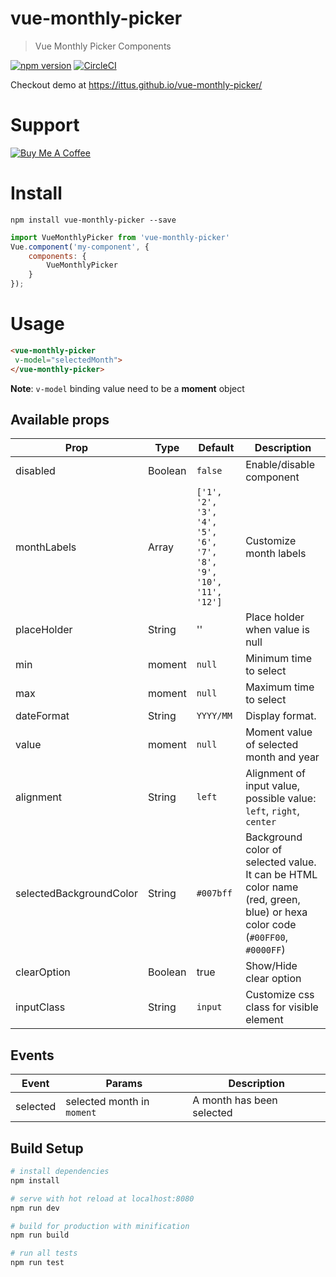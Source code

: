 # vue-monthly-picker

> Vue Monthly Picker Components

[![npm version](https://badge.fury.io/js/vue-monthly-picker.svg)](https://badge.fury.io/js/vue-monthly-picker)
[![CircleCI](https://circleci.com/gh/ittus/vue-monthly-picker.svg?style=shield&circle-token=fa41e296ca28a346dfcea28addb1d5f671f187a8)](https://circleci.com/gh/ittus/vue-monthly-picker)

Checkout demo at https://ittus.github.io/vue-monthly-picker/

# Support
<a href="https://www.buymeacoffee.com/8buMYCOog" target="_blank"><img src="https://www.buymeacoffee.com/assets/img/custom_images/orange_img.png" alt="Buy Me A Coffee" style="height: auto !important;width: auto !important;"></a>

# Install
```
npm install vue-monthly-picker --save
```
```javascript
import VueMonthlyPicker from 'vue-monthly-picker'
Vue.component('my-component', {
    components: {
        VueMonthlyPicker
    }
});
```
# Usage

```html
<vue-monthly-picker
 v-model="selectedMonth">
</vue-monthly-picker>
```

**Note**: `v-model` binding value need to be a **moment** object
## Available props


| Prop                  | Type            | Default     | Description                              |
|-----------------------|-----------------|-------------|------------------------------------------|
| disabled                 | Boolean    |      `false`     | Enable/disable component             |
| monthLabels                  | Array          |    `['1', '2', '3', '4', '5', '6', '7', '8', '9', '10', '11', '12']`         | Customize month labels                      |
| placeHolder                  | String          |    ''         | Place holder when value is null                      |
| min                  | moment          |    `null`         | Minimum time to select                      |
| max                  | moment          |    `null`         | Maximum time to select                      |
| dateFormat                  | String          |    `YYYY/MM`         | Display format.                      |
| value                  | moment          |    `null`         | Moment value of selected month and year                  |
| alignment                  | String          |    `left`         | Alignment of input value, possible value: `left`, `right`, `center`                  |
| selectedBackgroundColor                  | String          |    `#007bff`         | Background color of selected value. It can be HTML color name (red, green, blue) or hexa color code (`#00FF00`, `#0000FF`)                  |
| clearOption                  | Boolean          |    true         | Show/Hide clear option                  |
| inputClass                  | String          |    `input`         | Customize css class for visible element                  |


## Events

| Event | Params | Description |
|-------|--------|-------------|
|selected| selected month in `moment`| A month has been selected |

## Build Setup

``` bash
# install dependencies
npm install

# serve with hot reload at localhost:8080
npm run dev

# build for production with minification
npm run build

# run all tests
npm run test
```
